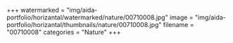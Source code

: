 +++
watermarked = "img/aida-portfolio/horizantal/watermarked/nature/00710008.jpg"
image = "img/aida-portfolio/horizantal/thumbnails/nature/00710008.jpg"
filename = "00710008"
categories = "Nature"
+++
